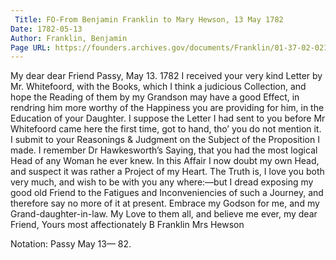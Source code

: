 ```yaml
---
 Title: FO-From Benjamin Franklin to Mary Hewson, 13 May 1782
Date: 1782-05-13
Author: Franklin, Benjamin
Page URL: https://founders.archives.gov/documents/Franklin/01-37-02-0219
---
```


My dear dear Friend
Passy, May 13. 1782
I received your very kind Letter by Mr. Whitefoord, with the Books, which I think a judicious Collection, and hope the Reading of them by my Grandson may have a good Effect, in rendring him more worthy of the Happiness you are providing for him, in the Education of your Daughter. I suppose the Letter I had sent to you before Mr Whitefoord came here the first time, got to hand, tho’ you do not mention it. I submit to your Reasonings & Judgment on the Subject of the Proposition I made. I remember Dr Hawkesworth’s Saying, that you had the most logical Head of any Woman he ever knew. In this Affair I now doubt my own Head, and suspect it was rather a Project of my Heart. The Truth is, I love you both very much, and wish to be with you any where:—but I dread exposing my good old Friend to the Fatigues and Inconveniencies of such a Journey, and therefore say no more of it at present. Embrace my Godson for me, and my Grand-daughter-in-law. My Love to them all, and believe me ever, my dear Friend, Yours most affectionately
B Franklin
Mrs Hewson
 
Notation: Passy May 13— 82.

